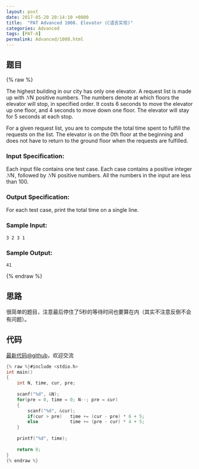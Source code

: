 ```yaml
---
layout: post
date: 2017-05-20 20:14:10 +0800
title:  "PAT Advanced 1008. Elevator (C语言实现)"
categories: Advanced
tags: [PAT-A]
permalink: Advanced/1008.html
---
```


## 题目

{% raw %}<div class="ques-view"><p>The highest building in our city has only one elevator. A request list is made up with <span class="katex"><span class="katex-mathml"><math><mrow><mi>N</mi></mrow>N</math></span><span aria-hidden="true" class="katex-html"><span class="strut" style="height:0.68333em;"></span><span class="strut bottom" style="height:0.68333em;vertical-align:0em;"></span><span class="base textstyle uncramped"><span class="mord mathit" style="margin-right:0.10903em;">N</span></span></span></span> positive numbers. The numbers denote at which floors the elevator will stop, in specified order. It costs 6 seconds to move the elevator up one floor, and 4 seconds to move down one floor. The elevator will stay for 5 seconds at each stop.</p>
<p>For a given request list, you are to compute the total time spent to fulfill the requests on the list. The elevator is on the 0th floor at the beginning and does not have to return to the ground floor when the requests are fulfilled.</p>
<h3 id="input-specification-">Input Specification:</h3>
<p>Each input file contains one test case. Each case contains a positive integer <span class="katex"><span class="katex-mathml"><math><mrow><mi>N</mi></mrow>N</math></span><span aria-hidden="true" class="katex-html"><span class="strut" style="height:0.68333em;"></span><span class="strut bottom" style="height:0.68333em;vertical-align:0em;"></span><span class="base textstyle uncramped"><span class="mord mathit" style="margin-right:0.10903em;">N</span></span></span></span>, followed by <span class="katex"><span class="katex-mathml"><math><mrow><mi>N</mi></mrow>N</math></span><span aria-hidden="true" class="katex-html"><span class="strut" style="height:0.68333em;"></span><span class="strut bottom" style="height:0.68333em;vertical-align:0em;"></span><span class="base textstyle uncramped"><span class="mord mathit" style="margin-right:0.10903em;">N</span></span></span></span> positive numbers. All the numbers in the input are less than 100.</p>
<h3 id="output-specification-">Output Specification:</h3>
<p>For each test case, print the total time on a single line. </p>
<h3 id="sample-input-">Sample Input:</h3>
<pre><code class="lang-in">3 2 3 1
</code></pre>
<h3 id="sample-output-">Sample Output:</h3>
<pre><code class="lang-out">41
</code></pre>
</div>{% endraw %}

## 思路

很简单的题目，注意最后停住了5秒的等待时间也要算在内（其实不注意反倒不会有问题）。

## 代码

[最新代码@github](https://github.com/OliverLew/PAT/blob/master/PATAdvanced/1008.c)，欢迎交流
```c
{% raw %}#include <stdio.h>
int main()
{
    int N, time, cur, pre;
    
    scanf("%d", &N);
    for(pre = 0, time = 0; N--; pre = cur)
    {
        scanf("%d", &cur);
        if(cur > pre)   time += (cur - pre) * 6 + 5;
        else            time += (pre - cur) * 4 + 5;
    }
    
    printf("%d", time);
    
    return 0;
}
{% endraw %}
```